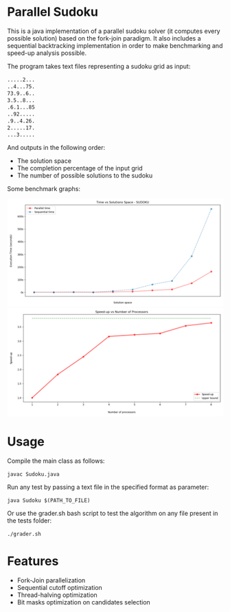 # Parallel Sudoku

This is a java implementation of a parallel sudoku solver (it computes every possible solution) based on the fork-join paradigm. It also includes a sequential backtracking implementation in order to make benchmarking and speed-up analysis possible.

The program takes text files representing a sudoku grid as input:

    .....2...
    ..4...75.
    73.9..6..
    3.5..8...
    .6.1...85
    ..92.....
    .9..4.26.
    2.....17.
    ...3.....

And outputs in the following order:

- The solution space
- The completion percentage of the input grid
- The number of possible solutions to the sudoku

Some benchmark graphs:

![Execution time vs Solution space](/benchmarks/time_space.png)
![Speedup vs Number of processors](/benchmarks/speedup.png)

# Usage

Compile the main class as follows:

    javac Sudoku.java

Run any test by passing a text file in the specified format as parameter:

    java Sudoku $(PATH_TO_FILE)

Or use the grader.sh bash script to test the algorithm on any file present in the tests folder:

    ./grader.sh

# Features

- Fork-Join parallelization
- Sequential cutoff optimization
- Thread-halving optimization
- Bit masks optimization on candidates selection
